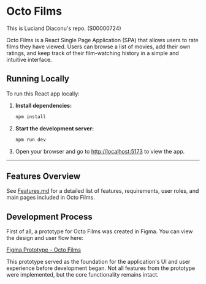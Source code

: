 # Octo Films

This is Luciand Diaconu's repo. (S00000724)

Octo Films is a React Single Page Application (SPA) that allows users to rate films they have viewed. Users can browse a list of movies, add their own ratings, and keep track of their film-watching history in a simple and intuitive interface.

## Running Locally

To run this React app locally:

1. **Install dependencies:**
   ```sh
   npm install
   ```
2. **Start the development server:**
   ```sh
   npm run dev
   ```
3. Open your browser and go to [http://localhost:5173](http://localhost:5173) to view the app.

---

## Features Overview

See [Features.md](./Features.md) for a detailed list of features, requirements, user roles, and main pages included in Octo Films.

## Development Process

First of all, a prototype for Octo Films was created in Figma. You can view the design and user flow here:

[Figma Prototype – Octo Films](https://www.figma.com/design/dPeA6lGy8tOHCLZoJPKRDv/Octo-Films?node-id=0-1&t=chQnjXG8pvWHCI9Y-1)

This prototype served as the foundation for the application's UI and user experience before development began.
Not all features from the prototype were implemented, but the core functionality remains intact.


